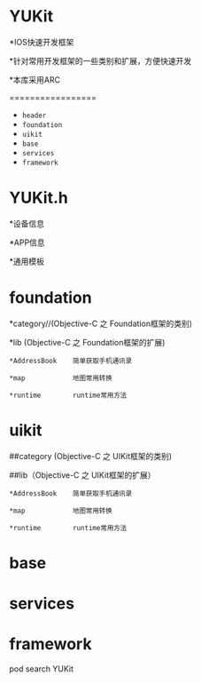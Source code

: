
YUKit
=================
*IOS快速开发框架

*针对常用开发框架的一些类别和扩展，方便快速开发

*本库采用ARC

=================
- ```header```
-  ```foundation```
-  ```uikit```
-  ```base```
-  ```services```
-  ```framework```



YUKit.h
=================
*设备信息

*APP信息

*通用模板



foundation
=================
*category//(Objective-C 之 Foundation框架的类别)

*lib (Objective-C 之 Foundation框架的扩展)

    *AddressBook    简单获取手机通讯录

    *map            地图常用转换

    *runtime        runtime常用方法



uikit
=================
##category (Objective-C 之 UIKit框架的类别)

##lib（Objective-C 之 UIKit框架的扩展）

    *AddressBook    简单获取手机通讯录

    *map            地图常用转换

    *runtime        runtime常用方法


base
=================



services
=================



framework
=================




pod search YUKit
